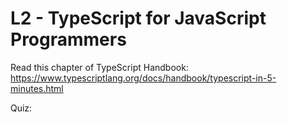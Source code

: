 # L2 - TypeScript for JavaScript Programmers

Read this chapter of TypeScript Handbook: https://www.typescriptlang.org/docs/handbook/typescript-in-5-minutes.html

Quiz:
